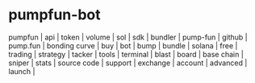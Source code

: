 # pumpfun-bot
pumpfun | api  | token | volume | sol | sdk | bundler | pump-fun | github | pump.fun  |  bonding curve | buy | bot | bump | bundle | solana | free | trading | strategy | tacker | tools | terminal |  blast | board | base chain | sniper | stats | source code | support | exchange | account | advanced | launch |
